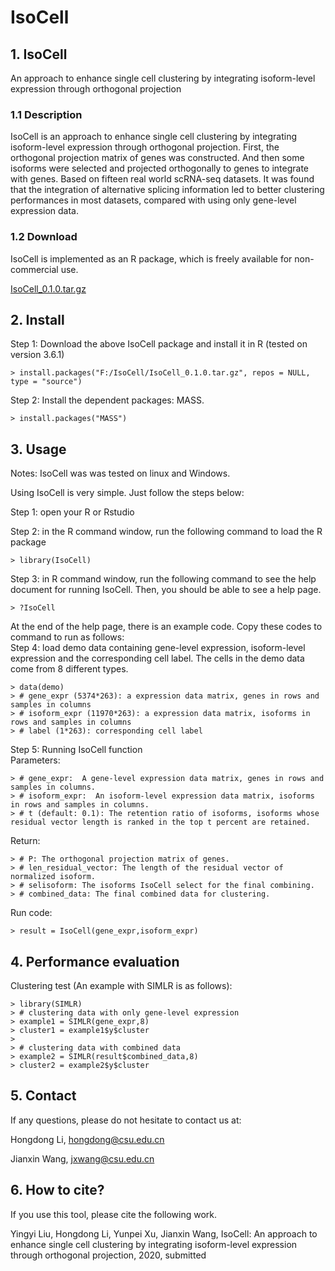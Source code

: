 # IsoCell
## 1. IsoCell
An approach to enhance single cell clustering by integrating isoform-level expression through orthogonal projection
### 1.1 Description
IsoCell is an approach to enhance single cell clustering by integrating isoform-level expression through orthogonal projection. First, the orthogonal projection matrix of genes was constructed. And then some isoforms were selected and projected orthogonally to genes to integrate with genes. Based on fifteen real world scRNA-seq datasets. It was found that the integration of alternative splicing information led to better clustering performances in most datasets, compared with using only gene-level expression data.

### 1.2 Download
IsoCell is implemented as an R package, which is freely available for non-commercial use.

[IsoCell_0.1.0.tar.gz](https://github.com/genemine/IsoCell/blob/master/IsoCell_0.1.0.tar.gz)


## 2. Install
Step 1: Download the above IsoCell package and install it in R (tested on version 3.6.1)
```
> install.packages("F:/IsoCell/IsoCell_0.1.0.tar.gz", repos = NULL, type = "source")
```

Step 2: Install the dependent packages: MASS.
```
> install.packages("MASS")
```


## 3. Usage
Notes: IsoCell was was tested on linux and Windows.

Using IsoCell is very simple. Just follow the steps below:

Step 1: open your R or Rstudio

Step 2: in the R command window, run the following command to load the R package
```
> library(IsoCell)
```

Step 3: in R command window, run the following command to see the help document for running IsoCell. Then, you should be able to see a help page.
```
> ?IsoCell
```

At the end of the help page, there is an example code. Copy these codes to command to run as follows:  
Step 4: load demo data containing gene-level expression, isoform-level expression and the corresponding cell label. The cells in the demo data come from 8 different types.
```
> data(demo)
> # gene_expr (5374*263): a expression data matrix, genes in rows and samples in columns
> # isoform_expr (11970*263): a expression data matrix, isoforms in rows and samples in columns
> # label (1*263): corresponding cell label
```

Step 5: Running IsoCell function  
Parameters:
```
> # gene_expr:  A gene-level expression data matrix, genes in rows and samples in columns.
> # isoform_expr:  An isoform-level expression data matrix, isoforms in rows and samples in columns.
> # t (default: 0.1): The retention ratio of isoforms, isoforms whose residual vector length is ranked in the top t percent are retained.
```
Return:
```
> # P: The orthogonal projection matrix of genes.
> # len_residual_vector: The length of the residual vector of normalized isoform.
> # selisoform: The isoforms IsoCell select for the final combining.
> # combined_data: The final combined data for clustering.
```
Run code:
```
> result = IsoCell(gene_expr,isoform_expr)
```

## 4. Performance evaluation
Clustering test (An example with SIMLR is as follows):
```
> library(SIMLR)
> # clustering data with only gene-level expression
> example1 = SIMLR(gene_expr,8)
> cluster1 = example1$y$cluster
> 
> # clustering data with combined data
> example2 = SIMLR(result$combined_data,8)
> cluster2 = example2$y$cluster
```

## 5. Contact
If any questions, please do not hesitate to contact us at: 

Hongdong Li, hongdong@csu.edu.cn

Jianxin Wang, jxwang@csu.edu.cn


## 6. How to cite?
If you use this tool, please cite the following work.

Yingyi Liu, Hongdong Li, Yunpei Xu, Jianxin Wang, IsoCell: An approach to enhance single cell clustering by integrating isoform-level expression through orthogonal projection, 2020, submitted
